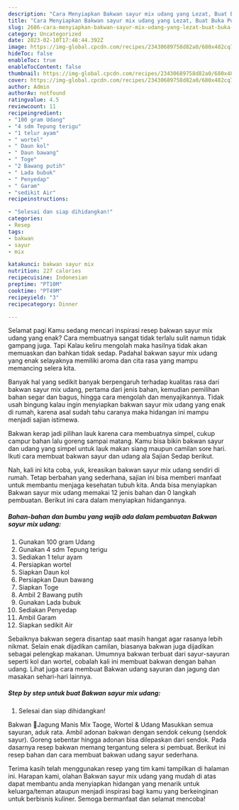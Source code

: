 ```yaml
---
description: "Cara Menyiapkan Bakwan sayur mix udang yang Lezat, Buat Buka Puasa Enak Banget"
title: "Cara Menyiapkan Bakwan sayur mix udang yang Lezat, Buat Buka Puasa Enak Banget"
slug: 2686-cara-menyiapkan-bakwan-sayur-mix-udang-yang-lezat-buat-buka-puasa-enak-banget
category: Uncategorized
date: 2023-02-10T17:48:44.392Z
image: https://img-global.cpcdn.com/recipes/23430689758d82a0/680x482cq70/bakwan-sayur-mix-udang-foto-resep-utama.jpg
hideToc: false
enableToc: true
enableTocContent: false
thumbnail: https://img-global.cpcdn.com/recipes/23430689758d82a0/680x482cq70/bakwan-sayur-mix-udang-foto-resep-utama.jpg
cover: https://img-global.cpcdn.com/recipes/23430689758d82a0/680x482cq70/bakwan-sayur-mix-udang-foto-resep-utama.jpg
author: Admin
authorAv: notfound
ratingvalue: 4.5
reviewcount: 11
recipeingredient:
- "100 gram Udang"
- "4 sdm Tepung terigu"
- "1 telur ayam"
- " wortel"
- " Daun kol"
- " Daun bawang"
- " Toge"
- "2 Bawang putih"
- " Lada bubuk"
- " Penyedap"
- " Garam"
- "sedikit Air"
recipeinstructions:

- "Selesai dan siap dihidangkan!"
categories:
- Resep
tags:
- bakwan
- sayur
- mix

katakunci: bakwan sayur mix 
nutrition: 227 calories
recipecuisine: Indonesian
preptime: "PT10M"
cooktime: "PT49M"
recipeyield: "3"
recipecategory: Dinner

---
```



Selamat pagi Kamu sedang mencari inspirasi resep bakwan sayur mix udang yang enak? Cara membuatnya sangat tidak terlalu sulit namun tidak gampang juga. Tapi Kalau keliru mengolah maka hasilnya tidak akan memuaskan dan bahkan tidak sedap. Padahal bakwan sayur mix udang yang enak selayaknya memiliki aroma dan cita rasa yang mampu memancing selera kita.


Banyak hal yang sedikit banyak berpengaruh terhadap kualitas rasa dari bakwan sayur mix udang, pertama dari jenis bahan, kemudian pemilihan bahan segar dan bagus, hingga cara mengolah dan menyajikannya. Tidak usah bingung kalau ingin menyiapkan bakwan sayur mix udang yang enak di rumah, karena asal sudah tahu caranya maka hidangan ini mampu menjadi sajian istimewa.

Bakwan kerap jadi pilihan lauk karena cara membuatnya simpel, cukup campur bahan lalu goreng sampai matang. Kamu bisa bikin bakwan sayur dan udang yang simpel untuk lauk makan siang maupun camilan sore hari. Ikuti cara membuat bakwan sayur dan udang ala Sajian Sedap berikut.


Nah, kali ini kita coba, yuk, kreasikan bakwan sayur mix udang sendiri di rumah. Tetap berbahan yang sederhana, sajian ini bisa memberi manfaat untuk membantu menjaga kesehatan tubuh kita. Anda bisa menyiapkan Bakwan sayur mix udang memakai 12 jenis bahan dan 0 langkah pembuatan. Berikut ini cara dalam menyiapkan hidangannya.

<!--inarticleads1-->

##### Bahan-bahan dan bumbu yang wajib ada dalam pembuatan Bakwan sayur mix udang:

1. Gunakan 100 gram Udang
1. Gunakan 4 sdm Tepung terigu
1. Sediakan 1 telur ayam
1. Persiapkan  wortel
1. Siapkan  Daun kol
1. Persiapkan  Daun bawang
1. Siapkan  Toge
1. Ambil 2 Bawang putih
1. Gunakan  Lada bubuk
1. Sediakan  Penyedap
1. Ambil  Garam
1. Siapkan sedikit Air


Sebaiknya bakwan segera disantap saat masih hangat agar rasanya lebih nikmat. Selain enak dijadikan camilan, biasanya bakwan juga dijadikan sebagai pelengkap makanan. Umumnya bakwan terbuat dari sayur-sayuran seperti kol dan wortel, cobalah kali ini membuat bakwan dengan bahan udang. Lihat juga cara membuat Bakwan udang sayuran dan jagung dan masakan sehari-hari lainnya. 

<!--inarticleads2-->

##### Step by step untuk buat Bakwan sayur mix udang:


1. Selesai dan siap dihidangkan!

Bakwan 🌽Jagung Manis Mix Taoge, Wortel &amp; Udang Masukkan semua sayuran, aduk rata. Ambil adonan bakwan dengan sendok cekung (sendok sayur). Goreng sebentar hingga adonan bisa dilepaskan dari sendok. Pada dasarnya resep bakwan memang tergantung selera si pembuat. Berikut ini resep bahan dan cara membuat bakwan udang sayur sederhana. 

Terima kasih telah menggunakan resep yang tim kami tampilkan di halaman ini. Harapan kami, olahan Bakwan sayur mix udang yang mudah di atas dapat membantu anda menyiapkan hidangan yang menarik untuk keluarga/teman ataupun menjadi inspirasi bagi kamu yang berkeinginan untuk berbisnis kuliner. Semoga bermanfaat dan selamat mencoba!
